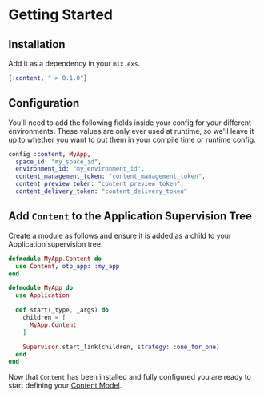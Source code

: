 # Getting Started

## Installation

Add it as a dependency in your `mix.exs`.
```elixir
{:content, "~> 0.1.0"}
```

## Configuration

You'll need to add the following fields inside your config for your different environments. These values are only ever used at runtime, so we'll leave it up to whether you want to put them in your compile time or runtime config.

```elixir
config :content, MyApp,
  space_id: "my_space_id",
  environment_id: "my_environment_id",
  content_management_token: "content_management_token",
  content_preview_token: "content_preview_token",
  content_delivery_token: "content_delivery_token"
```

## Add `Content` to the Application Supervision Tree

Create a module as follows and ensure it is added as a child to your Application supervision tree.

```elixir
defmodule MyApp.Content do 
  use Content, otp_app: :my_app
end
```

```elixir
defmodule MyApp do
  use Application

  def start(_type, _args) do
    children = [
      MyApp.Content
    ]

    Supervisor.start_link(children, strategy: :one_for_one)
  end
end
```


Now that `Content` has been installed and fully configured you are ready to start defining your [Content Model](content_model.md).

